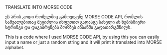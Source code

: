 TRANSLATE INTO MORSE CODE

ეს არის კოდი რომელშიც გამოვიყენე MORSE CODE API, რომლის საშუალებითაც შეგიძლია ინფუთით გადასცე სახელი ან ნებისმიერი სტრინგი და დაგიბრუნებს მორზეს ანბანში გადათარგმნილს.


This is a code where I used MORSE CODE API, by using this you can easily input a name or just a random string and it will print it translated into MORSE alphabet.
